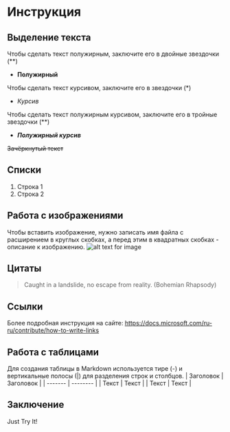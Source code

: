 # Инструкция

## Выделение текста

Чтобы сделать текст полужирным, заключите его в двойные звездочки (**)
* **Полужирный**


Чтобы сделать текст курсивом, заключите его в звездочки (*)
* *Курсив*

Чтобы сделать текст полужирным курсивом, заключите его в тройные звездочки (**)
* ***Полужирный курсив***

~~Зачёркнутый текст~~

## Списки

1. Строка 1
2. Строка 2

## Работа с изображениями
Чтобы вставить изображение, нужно записать имя файла с расширением в круглых скобках, а перед этим в квадратных скобках - описание к изображению.
![alt text for image](1614553208_12-p-kartinki-na-belom-fone-krasivie-15.png)

## Цитаты

> Caught in a landslide, no escape from reality. (Bohemian Rhapsody)

## Ссылки

Более подробная инструкция на сайте:
https://docs.microsoft.com/ru-ru/contribute/how-to-write-links

## Работа с таблицами
Для создания таблицы в Markdown используется тире (-) и вертикальные полосы (|) для разделения строк и столбцов.
| Заголовок  | Заголовок   |
| ------- | -------- |
| Текст   | Текст    |
| Текст   | Текст    |
## Заключение
Just Try It!